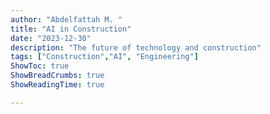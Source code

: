 ```yaml
---
author: "Abdelfattah M. "
title: "AI in Construction"
date: "2023-12-30"
description: "The future of technology and construction"
tags: ["Construction","AI", "Engineering"]
ShowToc: true
ShowBreadCrumbs: true
ShowReadingTime: true

---
```

